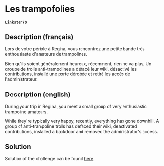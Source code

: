 # Les trampofolies

**`Linkster78`** [](https://github.com/Linkster78)

## Description (français)

Lors de votre périple à Regina, vous rencontrez une petite bande très enthousiaste d'amateurs de trampolines.

Bien qu'ils soient généralement heureux, récemment, rien ne va plus. Un groupe de trolls anti-trampolines a défacé leur wiki, désactivé les contributions, installé une porte dérobée et retiré les accès de l'administrateur.

## Description (english)

During your trip in Regina, you meet a small group of very enthusiastic trampoline amateurs.

While they're typically very happy, recently, everything has gone downhill. A group of anti-trampoline trolls has defaced their wiki, deactivated contributions, installed a backdoor and removed the administrator's access.

## Solution

Solution of the challenge can be found [here](solution/).
